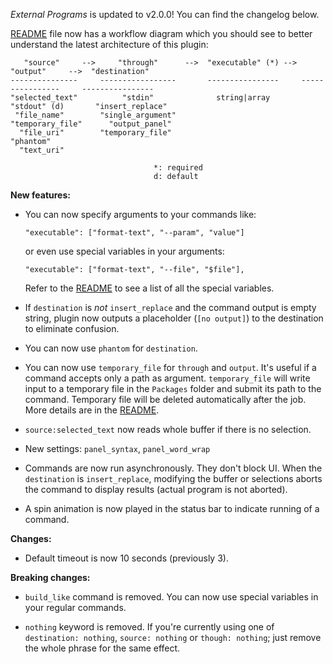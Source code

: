 _External Programs_ is updated to v2.0.0! You can find the changelog below.

[README][] file now has a workflow diagram which you should see to better understand
the latest architecture of this plugin:

```
   "source"     -->     "through"      -->  "executable" (*) -->     "output"     -->  "destination"
---------------     -----------------       ----------------     ----------------     ----------------
"selected_text"          "stdin"              string|array         "stdout" (d)       "insert_replace"
 "file_name"        "single_argument"                            "temporary_file"      "output_panel"
  "file_uri"        "temporary_file"                                                     "phantom"
  "text_uri"

                                *: required
                                d: default
```

__New features:__

-   You can now specify arguments to your commands like:

        "executable": ["format-text", "--param", "value"]

    or even use special variables in your arguments:

        "executable": ["format-text", "--file", "$file"],

    Refer to the [README][] to see a list of all the special variables.

-   If `destination` is _not_ `insert_replace` and the command output is empty
    string, plugin now outputs a placeholder (`[no output]`) to the destination to
    eliminate confusion.

-   You can now use `phantom` for `destination`.

-   You can now use `temporary_file` for `through` and `output`. It's useful if a
    command accepts only a path as argument. `temporary_file` will write input to a
    temporary file in the `Packages` folder and submit its path to the command.
    Temporary file will be deleted automatically after the job. More details are in
    the [README][].

-   `source:selected_text` now reads whole buffer if there is no selection.

-   New settings: `panel_syntax`, `panel_word_wrap`

-   Commands are now run asynchronously. They don't block UI. When the `destination`
    is `insert_replace`, modifying the buffer or selections aborts the command to
    display results (actual program is not aborted).

-   A spin animation is now played in the status bar to indicate running of a command.

__Changes:__

-   Default timeout is now 10 seconds (previously 3).

__Breaking changes:__

-   `build_like` command is removed. You can now use special variables in your
    regular commands.

-   `nothing` keyword is removed. If you're currently using one of `destination:
    nothing`, `source: nothing` or `though: nothing`; just remove the whole phrase
    for the same effect.

[README]: https://github.com/Hibou57/External-Programs-ST3/
